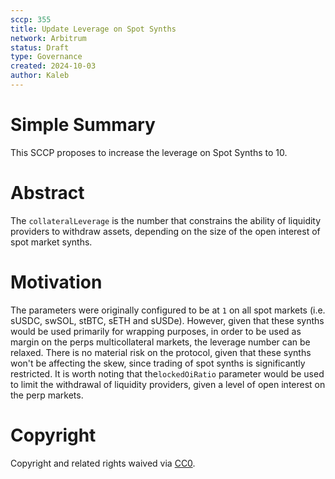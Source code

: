 ```yaml
---
sccp: 355
title: Update Leverage on Spot Synths
network: Arbitrum
status: Draft
type: Governance
created: 2024-10-03
author: Kaleb
---
```


# Simple Summary

This SCCP proposes to increase the leverage on Spot Synths to 10.

# Abstract

The `collateralLeverage` is the number that constrains the ability of liquidity providers to withdraw assets, depending on the size of the open interest of spot market synths.

# Motivation

The parameters were originally configured to be at `1` on all spot markets (i.e. sUSDC, swSOL, stBTC, sETH and sUSDe). However, given that these synths would be used primarily for wrapping purposes, in order to be used as margin on the perps multicollateral markets, the leverage number can be relaxed. There is no material risk on the protocol, given that these synths won't be affecting the skew, since trading of spot synths is significantly restricted. 
It is worth noting that the`lockedOiRatio` parameter would be used to limit the withdrawal of liquidity providers, given a level of open interest on the perp markets. 


# Copyright
Copyright and related rights waived via [CC0](https://creativecommons.org/publicdomain/zero/1.0/).
